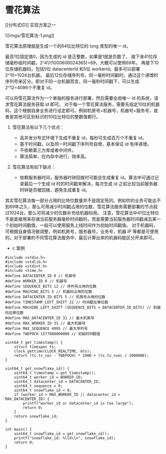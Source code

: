 # 雪花算法

[[分布式ID]] 实现方案之一


![[imgs/雪花算法-1.png]]

雪花算法原理就是生成一个的64位比特位的 long 类型的唯一 id。

最高1位固定值0，因为生成的 id 是正整数，如果是1就是负数了。
接下来41位存储毫秒级时间戳，2^41/(1000606024365)=69，大概可以使用69年。
再接下10位存储机器码，包括5位 datacenterId 和5位 workerId。最多可以部署2^10=1024台机器。
最后12位存储序列号。同一毫秒时间戳时，通过这个递增的序列号来区分。即对于同一台机器而言，同一毫秒时间戳下，可以生成2^12=4096个不重复 id。

可以将雪花算法作为一个单独的服务进行部署，然后需要全局唯一 id 的系统，请求雪花算法服务获取 id 即可。
对于每一个雪花算法服务，需要先指定10位的机器码，这个根据自身业务进行设定即可。例如机房号+机器号，机器号+服务号，或者是其他可区别标识的10位比特位的整数值都行。

1. 雪花算法有以下几个优点：
    - 高并发分布式环境下生成不重复 id，每秒可生成百万个不重复 id。
    - 基于时间戳，以及同一时间戳下序列号自增，基本保证 id 有序递增。
    - 不依赖第三方库或者中间件。
    - 算法简单，在内存中进行，效率高。

2. 雪花算法有如下缺点：
    - 依赖服务器时间，服务器时钟回拨时可能会生成重复 id。算法中可通过记录最后一个生成 id 时的时间戳来解决，每次生成 id 之前比较当前服务器时钟是否被回拨，避免生成重复 id。

其实雪花算法每一部分占用的比特位数量并不是固定死的。例如你的业务可能达不到69年之久，那么可用减少时间戳占用的位数，雪花算法服务需要部署的节点超过1024台，那么可将减少的位数补充给机器码用。
注意，雪花算法中41位比特位不是直接用来存储当前服务器毫秒时间戳的，而是需要当前服务器时间戳减去某一个初始时间戳值，一般可以使用服务上线时间作为初始时间戳值。
对于机器码，可根据自身情况做调整，例如机房号，服务器号，业务号，机器 IP 等都是可使用的。对于部署的不同雪花算法服务中，最后计算出来的机器码能区分开来即可。

- c 案例
```shell
#include <stdio.h>
#include <stdlib.h>
#include <stdint.h>
#include <time.h>
#define DATACENTER_ID 0 // 机房号
#define WORKER_ID 0 // 机器号
#define SEQUENCE_BITS 12 // 序列号占用的位数
#define MACHINE_BITS 5 // 机器码占用的位数
#define DATACENTER_ID_BITS 5 // 机房号占用的位数
#define TIMESTAMP_LEFT_SHIFT 22 // 时间戳左移位数
#define MACHINE_LEFT_SHIFT (SEQUENCE_BITS + DATACENTER_ID_BITS) // 机器码左移位数
#define MAX_DATACENTER_ID 31 // 最大机房号
#define MAX_WORKER_ID 31 // 最大机器号
#define MAX_SEQUENCE 4095 // 最大序列号
#define TWEPOCH 1577808000000 // 初始时间戳值

uint64_t get_timestamp() {
    struct timespec ts;
    clock_gettime(CLOCK_REALTIME, &ts);
    return (ts.tv_sec - TWEPOCH) * 1000 + (ts.tv_nsec / 1000000);
}

uint64_t get_snowflake_id() {
    uint64_t timestamp = get_timestamp();
    uint64_t worker_id = WORKER_ID;
    uint64_t datacenter_id = DATACENTER_ID;
    uint64_t sequence = 0;
    uint64_t snowflake_id = 0;
    if (worker_id > MAX_WORKER_ID || datacenter_id > MAX_DATACENTER_ID) {
        printf("worker_id or datacenter_id is too large");
        return 0;
    }
    return snowflake_id;
}

int main() {
    uint64_t snowflake_id = get_snowflake_id();
    printf("snowflake_id: %lld\\n", snowflake_id);
    return 0;
}
```
